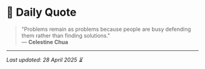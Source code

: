 # 📜 Daily Quote

> "Problems remain as problems because people are busy defending them rather than finding solutions."  
> — **Celestine Chua**

---

_Last updated: 28 April 2025 ⏳_
